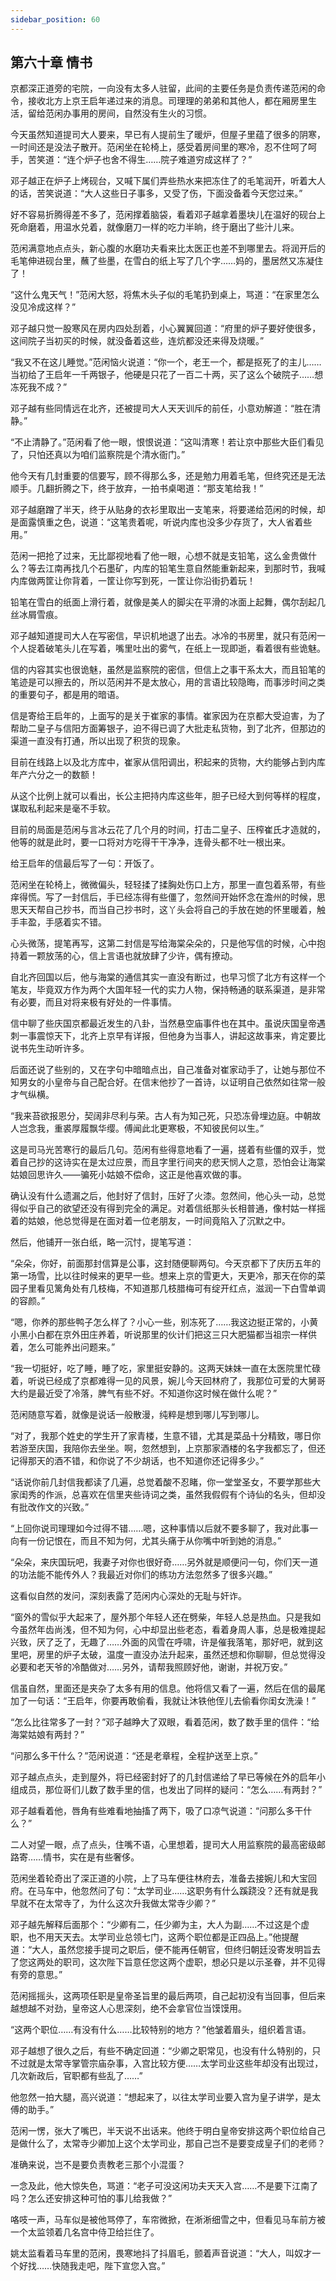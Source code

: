 ```yaml
---
sidebar_position: 60
---
```


## 第六十章 **情书**

京都深正道旁的宅院，一向没有太多人驻留，此间的主要任务是负责传递范闲的命令，接收北方上京王启年递过来的消息。司理理的弟弟和其他人，都在厢房里生活，留给范闲办事用的房间，自然没有生火的习惯。

今天虽然知道提司大人要来，早已有人提前生了暖炉，但屋子里蕴了很多的阴寒，一时间还是没法子散开。范闲坐在轮椅上，感受着房间里的寒冷，忍不住呵了呵手，苦笑道：“连个炉子也舍不得生……院子难道穷成这样了？”

邓子越正在炉子上烤砚台，又喊下属们弄些热水来把冻住了的毛笔润开，听着大人的话，苦笑说道：“大人这些日子事多，又受了伤，下面没备着今天您过来。”

好不容易折腾得差不多了，范闲撑着脑袋，看着邓子越拿着墨块儿在温好的砚台上死命磨着，用温水兑着，就像磨刀一样的吃力半晌，终于磨出了些汁儿来。

范闲满意地点点头，新心腹的水磨功夫看来比太医正也差不到哪里去。将润开后的毛笔伸进砚台里，蘸了些墨，在雪白的纸上写了几个字……妈的，墨居然又冻凝住了！

“这什么鬼天气！”范闲大怒，将焦木头子似的毛笔扔到桌上，骂道：“在家里怎么没见冷成这样？”

邓子越只觉一股寒风在房内四处刮着，小心翼翼回道：“府里的炉子要好使很多，这间院子当初买的时候，就没备着这些，连炕都没还来得及烧暖。”

“我又不在这儿睡觉。”范闲恼火说道：“你一个，老王一个，都是抠死了的主儿……当初给了王启年一千两银子，他硬是只花了一百二十两，买了这么个破院子……想冻死我不成？”

邓子越有些同情远在北齐，还被提司大人天天训斥的前任，小意劝解道：“胜在清静。”

“不止清静了。”范闲看了他一眼，恨恨说道：“这叫清寒！若让京中那些大臣们看见了，只怕还真以为咱们监察院是个清水衙门。”

他今天有几封重要的信要写，顾不得那么多，还是勉力用着毛笔，但终究还是无法顺手。几翻折腾之下，终于放弃，一拍书桌喝道：“那支笔给我！”

邓子越磨蹭了半天，终于从贴身的衣衫里取出一支笔来，将要递给范闲的时候，却是面露慎重之色，说道：“这笔贵着呢，听说内库也没多少存货了，大人省着些用。”

范闲一把抢了过来，无比鄙视地看了他一眼，心想不就是支铅笔，这么金贵做什么？等去江南再找几个石墨矿，内库的铅笔生意自然能重新起来，到那时节，我喊内库做两筐让你背着，一筐让你写到死，一筐让你沿街扔着玩！

铅笔在雪白的纸面上滑行着，就像是美人的脚尖在平滑的冰面上起舞，偶尔刮起几丝冰屑雪痕。

邓子越知道提司大人在写密信，早识机地退了出去。冰冷的书房里，就只有范闲一个人捉着破笔头儿在写着，嘴里吐出的雾气，在纸上一现即逝，看着很有些诡魅。

信的内容其实也很诡魅，虽然是监察院的密信，但信上之事干系太大，而且铅笔的笔迹是可以擦去的，所以范闲并不是太放心，用的言语比较隐晦，而事涉时间之类的重要句子，都是用的暗语。

信是寄给王启年的，上面写的是关于崔家的事情。崔家因为在京都大受迫害，为了帮助二皇子与信阳方面筹银子，迫不得已调了大批走私货物，到了北齐，但那边的渠道一直没有打通，所以出现了积货的现象。

目前在线路上以及北方库中，崔家从信阳调出，积起来的货物，大约能够占到内库年产六分之一的数额！

从这个比例上就可以看出，长公主把持内库这些年，胆子已经大到何等样的程度，谋取私利起来是毫不手软。

目前的局面是范闲与言冰云花了几个月的时间，打击二皇子、压榨崔氏才造就的，他等的就是此时，要一口将对方吃得干干净净，连骨头都不吐一根出来。

给王启年的信最后写了一句：开饭了。

范闲坐在轮椅上，微微偏头，轻轻揉了揉胸处伤口上方，那里一直包着系带，有些痒得慌。写了一封信后，手已经冻得有些僵了，忽然间开始怀念在澹州的时候，思思天天帮自己抄书，而当自己抄书时，这丫头会将自己的手放在她的怀里暖着，触手丰盈，手感着实不错。

心头微荡，提笔再写，这第二封信是写给海棠朵朵的，只是他写信的时候，心中抱持着一颗放荡的心，信上言语也就放肆了少许，偶有撩动。

自北齐回国以后，他与海棠的通信其实一直没有断过，也早习惯了北方有这样一个笔友，毕竟双方作为两个大国年轻一代的实力人物，保持畅通的联系渠道，是非常有必要，而且对将来极有好处的一件事情。

信中聊了些庆国京都最近发生的八卦，当然悬空庙事件也在其中。虽说庆国皇帝遇刺一事震惊天下，北齐上京早有详报，但他身为当事人，讲起这故事来，肯定要比说书先生动听许多。

后面还说了些别的，又在字句中暗暗点出，自己准备对崔家动手了，让她与那位不知男女的小皇帝与自己配合好。在信末他抄了一首诗，以证明自己依然如往常一般才气纵横。

“我来苔欲报恩分，契阔非尽利与荣。古人有为知己死，只恐冻骨埋边庭。中朝故人岂念我，重裘厚履飘华缨。傅闻此北更寒极，不知彼民何以生。”

这是司马光苦寒行的最后几句。范闲有些得意地看了一遍，搓着有些僵的双手，觉着自己抄的这诗实在是太过应景，而且字里行间夹的悲天悯人之意，恐怕会让海棠姑娘回思许久——骗死小姑娘不偿命，这正是他喜欢做的事。

确认没有什么遗漏之后，他封好了信封，压好了火漆。忽然间，他心头一动，总觉得似乎自己的欲望还没有得到完全的满足。对着信纸那头长相普通，像村姑一样摇着的姑娘，他总觉得是在面对着一位老朋友，一时间竟陷入了沉默之中。

然后，他铺开一张白纸，略一沉忖，提笔写道：

“朵朵，你好，前面那封信算是公事，这封随便聊两句。今天京都下了庆历五年的第一场雪，比以往时候来的更早一些。想来上京的雪更大，天更冷，那天在你的菜园子里看见篱角处有几枝梅，不知道那几枝腊梅可有绽开红点，滋润一下白雪单调的容颜。”

“嗯，你养的那些鸭子怎么样了？小心一些，别冻死了……我这边挺正常的，小黄小黑小白都在京外田庄养着，听说那里的伙计们把这三只大肥猫都当祖宗一样供着，怎么可能养出问题来。”

“我一切挺好，吃了睡，睡了吃，家里挺安静的。这两天妹妹一直在太医院里忙碌着，听说已经成了京都难得一见的风景，婉儿今天回林府了，我那位可爱的大舅哥大约是最近受了冷落，脾气有些不好。不知道你这时候在做什么呢？”

范闲随意写着，就像是说话一般散漫，纯粹是想到哪儿写到哪儿。

“对了，我那个姓史的学生开了家青楼，生意不错，尤其是菜品十分精致，哪日你若游至庆国，我陪你去坐坐。啊，忽然想到，上京那家酒楼的名字我都忘了，但还记得那天的酒不错，和你说了不少胡话，也不知道你还记得多少。”

“话说你前几封信我都读了几遍，总觉着酸不忍睹，你一堂堂圣女，不要学那些大家闺秀的作派，总喜欢在信里夹些诗词之类，虽然我假假有个诗仙的名头，但却没有批改作文的兴致。”

“上回你说司理理如今过得不错……嗯，这种事情以后就不要多聊了，我对此事一向有一份记恨在，而且不知为何，尤其头痛于从你嘴中听到她的消息。”

“朵朵，来庆国玩吧，我妻子对你也很好奇……另外就是顺便问一句，你们天一道的功法能不能传外人？我最近对你们的练功方法忽然多了很多兴趣。”

这看似自然的发问，深刻表露了范闲内心深处的无耻与奸诈。

“窗外的雪似乎大起来了，屋外那个年轻人还在劈柴，年轻人总是热血。只是我如今虽然年齿尚浅，但不知为何，心中却显出些老态，看着身周人事，总是极难提起兴致，厌了乏了，无趣了……外面的风雪在呼啸，许是催我落笔，那好吧，就到这里吧，房里的炉子太破，温度一直没办法升起来，虽然还想和你聊聊，但总觉得没必要和老天爷的冷酷做对……另外，请帮我照顾好他，谢谢，并祝万安。”

信虽自然，里面还是夹杂了太多有用的信息。他将信又看了一遍，然后在信的最尾加了一句话：“王启年，你要再敢偷看，我就让沐铁他侄儿去偷看你闺女洗澡！”

“怎么比往常多了一封？”邓子越睁大了双眼，看着范闲，数了数手里的信件：“给海棠姑娘有两封？”

“问那么多干什么？”范闲说道：“还是老章程，全程护送至上京。”

邓子越点点头，走到屋外，将已经密封好了的几封信递给了早已等候在外的启年小组成员，那位哥们儿数了数手里的信，也发出了同样的疑问：“怎么……有两封？”

邓子越看着他，唇角有些难看地抽搐了两下，吸了口凉气说道：“问那么多干什么？”

二人对望一眼，点了点头，住嘴不语，心里想着，提司大人用监察院的最高密级邮路寄……情书，实在是有些奢侈。

范闲坐着轮奇出了深正道的小院，上了马车便往林府去，准备去接婉儿和大宝回府。在马车中，他忽然问了句：“太学司业……这职务有什么蹊跷没？还有就是我早就不在太常寺了，为什么这次升我做太常寺少卿？”

邓子越先解释后面那个：“少卿有二，任少卿为主，大人为副……不过这是个虚职，也不用天天去。太学司业总领七门，这两个职位都是正四品上。”他提醒道：“大人，虽然您接手提司之职后，便不能再任朝官，但终归朝廷没寄发明旨去了您这两处的职司，这次陛下旨意任您这两个虚职，想必只是以示圣眷，并不见得有旁的意思。”

范闲摇摇头，这两项任职是皇帝圣旨里的最后两项，自己起初没有当回事，但后来越想越不对劲，皇帝这人心思深刻，绝不会拿官位当馍馍用。

“这两个职位……有没有什么……比较特别的地方？”他皱着眉头，组织着言语。

邓子越想了很久之后，有些不确定回道：“少卿之职常见，也没有什么特别的，只不过就是太常寺掌管宗庙杂事，入宫比较方便……太学司业这些年却没有出现过，几次新政后，官职都有些乱了……”

他忽然一拍大腿，高兴说道：“想起来了，以往太学司业要入宫为皇子讲学，是太傅的助手。”

范闲一愣，张大了嘴巴，半天说不出话来。他终于明白皇帝安排这两个职位给自己是做什么了，太常寺少卿加上这个太学司业，那自己岂不是要变成皇子们的老师？

准确来说，岂不是要负责教老三那个小混蛋？

一念及此，他大惊失色，骂道：“老子可没这闲功夫天天入宫……不是要下江南了吗？怎么还安排这种可怕的事儿给我做？”

咯吱一声，马车似是被他骂停了，车帘微掀，在淅淅细雪之中，但看见马车前方被一个太监领着几名宫中侍卫给拦住了。

姚太监看着马车里的范闲，畏寒地抖了抖眉毛，颤着声音说道：“大人，叫奴才一个好找……快随我走吧，陛下宣您入宫。”

